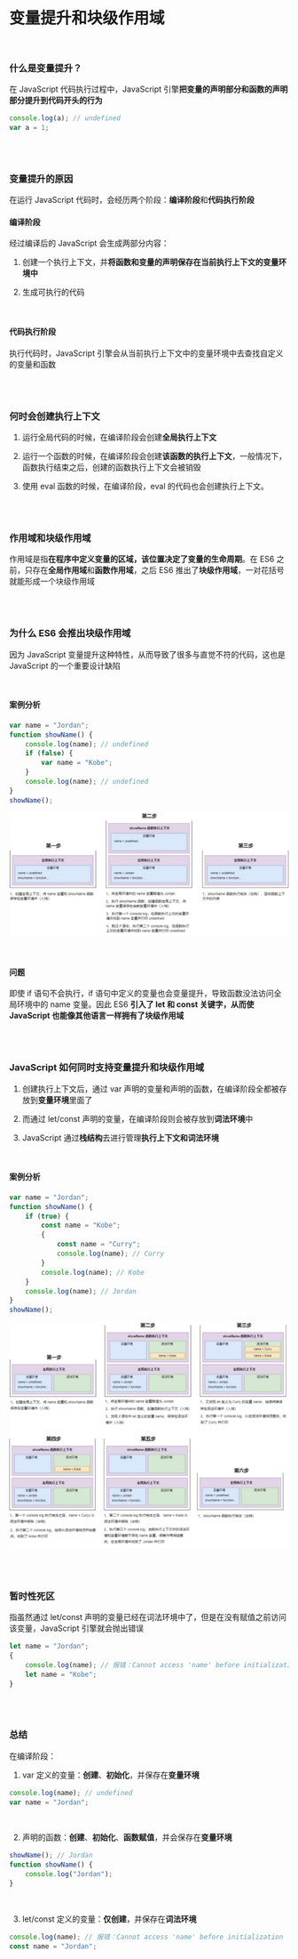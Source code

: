 # 变量提升和块级作用域

</br>

### 什么是变量提升？

在 JavaScript 代码执行过程中，JavaScript 引擎**把变量的声明部分和函数的声明部分提升到代码开头的行为**

```javascript
console.log(a); // undefined
var a = 1;
```

</br>
</br>

### 变量提升的原因

在运行 JavaScript 代码时，会经历两个阶段：**编译阶段**和**代码执行阶段**

#### 编译阶段

经过编译后的 JavaScript 会生成两部分内容：

1. 创建一个执行上下文，并**将函数和变量的声明保存在当前执行上下文的变量环境中**

2. 生成可执行的代码

</br>

#### 代码执行阶段

执行代码时，JavaScript 引擎会从当前执行上下文中的变量环境中去查找自定义的变量和函数

</br>
</br>

### 何时会创建执行上下文

1. 运行全局代码的时候，在编译阶段会创建**全局执行上下文**

2. 运行一个函数的时候，在编译阶段会创建**该函数的执行上下文**，一般情况下，函数执行结束之后，创建的函数执行上下文会被销毁

3. 使用 eval 函数的时候，在编译阶段，eval 的代码也会创建执行上下文。

</br>
</br>

### 作用域和块级作用域

作用域是指**在程序中定义变量的区域，该位置决定了变量的生命周期**。在 ES6 之前，只存在**全局作用域**和**函数作用域**，之后 ES6 推出了**块级作用域**，一对花括号就能形成一个块级作用域

</br>
</br>

### 为什么 ES6 会推出块级作用域

因为 JavaScript 变量提升这种特性，从而导致了很多与直觉不符的代码，这也是 JavaScript 的一个重要设计缺陷

</br>

#### 案例分析

```javascript
var name = "Jordan";
function showName() {
	console.log(name); // undefined
	if (false) {
		var name = "Kobe";
	}
	console.log(name); // undefined
}
showName();
```

![example](./img/example-1.jpg)

</br>

#### 问题

即使 if 语句不会执行，if 语句中定义的变量也会变量提升，导致函数没法访问全局环境中的 name 变量。因此 ES6 **引入了 let 和 const 关键字，从而使 JavaScript 也能像其他语言一样拥有了块级作用域**

</br>
</br>

### JavaScript 如何同时支持变量提升和块级作用域

1. 创建执行上下文后，通过 var 声明的变量和声明的函数，在编译阶段全都被存放到**变量环境**里面了

2. 而通过 let/const 声明的变量，在编译阶段则会被存放到**词法环境**中

3. JavaScript 通过**栈结构**去进行管理**执行上下文和词法环境**

</br>

#### 案例分析

```javascript
var name = "Jordan";
function showName() {
	if (true) {
		const name = "Kobe";
		{
			const name = "Curry";
			console.log(name); // Curry
		}
		console.log(name); // Kobe
	}
	console.log(name); // Jordan
}
showName();
```

![example](./img/example-2.jpg)

</br>
</br>

### 暂时性死区

指虽然通过 let/const 声明的变量已经在词法环境中了，但是在没有赋值之前访问该变量，JavaScript 引擎就会抛出错误

```javascript
let name = "Jordan";
{
	console.log(name); // 报错：Cannot access 'name' before initialization
	let name = "Kobe";
}
```

</br>
</br>

### 总结

在编译阶段：

1. var 定义的变量：**创建**、**初始化**，并保存在**变量环境**

```javascript
console.log(name); // undefined
var name = "Jordan";
```

</br>

2. 声明的函数：**创建**、**初始化**、**函数赋值**，并会保存在**变量环境**

```javascript
showName(); // Jordan
function showName() {
	console.log("Jordan");
}
```

</br>

3. let/const 定义的变量：**仅创建**，并保存在**词法环境**

```javascript
console.log(name); // 报错：Cannot access 'name' before initialization
const name = "Jordan";
```

</br>
</br>
